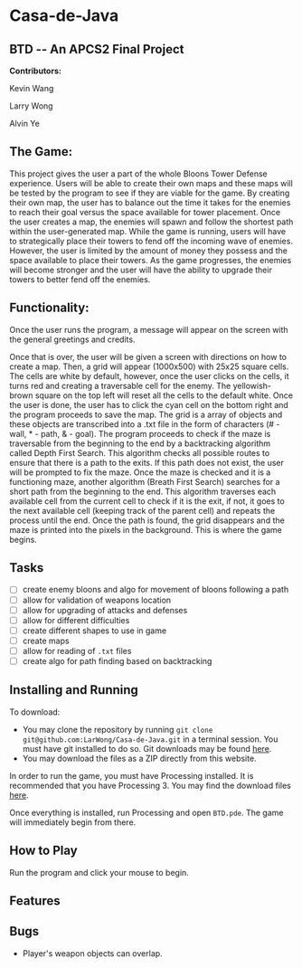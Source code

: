 # Casa-de-Java

## BTD -- An APCS2 Final Project

**Contributors:**

Kevin Wang

Larry Wong

Alvin Ye

## The Game:
This project gives the user a part of the whole Bloons Tower Defense experience. Users will be able to create their own maps and these maps will be tested by the program to see if they are viable for the game. By creating their own map, the user has to balance out the time it takes for the enemies to reach their goal versus the space available for tower placement. Once the user creates a map, the enemies will spawn and follow the shortest path within the user-generated map. While the game is running, users will have to strategically place their towers to fend off the incoming wave of enemies. However, the user is limited by the amount of money they possess and the space available to place their towers. As the game progresses, the enemies will become stronger and the user will have the ability to upgrade their towers to better fend off the enemies. 

## Functionality:
Once the user runs the program, a message will appear on the screen with the general greetings and credits. 

Once that is over, the user will be given a screen with directions on how to create a map. Then, a grid will appear (1000x500) with 25x25 square cells. The cells are white by default, however, once the user clicks on the cells, it turns red and creating a traversable cell for the enemy. The yellowish-brown square on the top left will reset all the cells to the default white. Once the user is done, the user has to click the cyan cell on the bottom right and the program proceeds to save the map. The grid is a array of objects and these objects are transcribed into a .txt file in the form of characters (# - wall, * - path, & - goal). The program proceeds to check if the maze is traversable from the beginning to the end by a backtracking algorithm called Depth First Search. This algorithm checks all possible routes to ensure that there is a path to the exits. If this path does not exist, the user will be prompted to fix the maze. Once the maze is checked and it is a functioning maze, another algorithm (Breath First Search) searches for a short path from the beginning to the end. This algorithm traverses each available cell from the current cell to check if it is the exit, if not, it goes to the next available cell (keeping track of the parent cell) and repeats the process until the end. Once the path is found, the grid disappears and the maze is printed into the pixels in the background. This is where the game begins.

## Tasks

- [ ] create enemy bloons and algo for movement of bloons following a path
- [ ] allow for validation of weapons location
- [ ] allow for upgrading of attacks and defenses
- [ ] allow for different difficulties
- [ ] create different shapes to use in game
- [ ] create maps
- [ ] allow for reading of `.txt` files
- [ ] create algo for path finding based on backtracking

## Installing and Running

To download:
- You may clone the repository by running `git clone git@github.com:LarWong/Casa-de-Java.git` in a terminal session. You must have git installed to do so. Git downloads may be found [here](https://git-scm.com/downloads).
- You may download the files as a ZIP directly from this website.

In order to run the game, you must have Processing installed. It is recommended that you have Processing 3. You may find the download files [here](https://processing.org/download/).

Once everything is installed, run Processing and open `BTD.pde`. The game will immediately begin from there.

## How to Play

Run the program and click your mouse to begin.

## Features

## Bugs

- Player's weapon objects can overlap.
